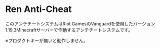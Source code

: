 # Ren Anti-Cheat
このアンチチートシステムはRiot GamesのVanguardを使用したバージョン1.19.3Minecraftサーバーで作動するアンチチートシステムです。

※プロダクトキーが無いと動作しません。
